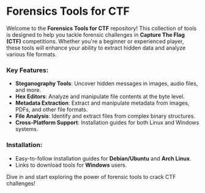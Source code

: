 # Forensics Tools for CTF

Welcome to the **Forensics Tools for CTF** repository! This collection of tools is designed to help you tackle forensic challenges in **Capture The Flag (CTF)** competitions. Whether you're a beginner or experienced player, these tools will enhance your ability to extract hidden data and analyze various file formats.

### Key Features:
- **Steganography Tools**: Uncover hidden messages in images, audio files, and more.
- **Hex Editors**: Analyze and manipulate file contents at the byte level.
- **Metadata Extraction**: Extract and manipulate metadata from images, PDFs, and other file formats.
- **File Analysis**: Identify and extract files from complex binary structures.
- **Cross-Platform Support**: Installation guides for both Linux and Windows systems.
  
### Installation:
- Easy-to-follow installation guides for **Debian/Ubuntu** and **Arch Linux**.
- Links to download tools for **Windows** users.

Dive in and start exploring the power of forensic tools to crack CTF challenges!
